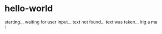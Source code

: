 # hello-world
starting...
waiting for user input...
text not found...
text was taken...
lrig a ma i
